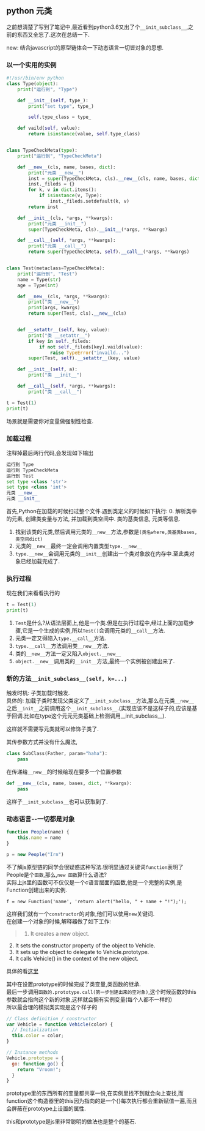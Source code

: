 ## python 元类

之前想清楚了写到了笔记中,最近看到python3.6又出了个`__init_subclass__`,之前的东西又全忘了.这次在总结一下.

new: 结合javascript的原型链体会一下动态语言一切皆对象的思想.

### 以一个实用的实例

```python
#!/usr/bin/env python
class Type(object):
    print("运行到", "Type")

    def __init__(self, type_):
        print("set type", type_)

        self.type_class = type_

    def vaild(self, value):
        return isinstance(value, self.type_class)


class TypeCheckMeta(type):
    print("运行到", "TypeCheckMeta")

    def __new__(cls, name, bases, dict):
        print("元类 __new__")
        inst = super(TypeCheckMeta, cls).__new__(cls, name, bases, dict)
        inst._fileds = {}
        for k, v in dict.items():
            if isinstance(v, Type):
                inst._fileds.setdefault(k, v)
        return inst

    def __init__(cls, *args, **kwargs):
        print("元类 __init__")
        super(TypeCheckMeta, cls).__init__(*args, **kwargs)

    def __call__(self, *args, **kwargs):
        print("元类 __call__")
        return super(TypeCheckMeta, self).__call__(*args, **kwargs)


class Test(metaclass=TypeCheckMeta):
    print("运行到", "Test")
    name = Type(str)
    age = Type(int)

    def __new__(cls, *args, **kwargs):
        print("类 __new__")
        print(args, kwargs)
        return super(Test, cls).__new__(cls)


    def __setattr__(self, key, value):
        print("类 __setattr__")
        if key in self._fileds:
            if not self._fileds[key].vaild(value):
                raise TypeError("invaild...")
        super(Test, self).__setattr__(key, value)

    def __init__(self, a):
        print("类 __init__")

    def __call__(self, *args, **kwargs):
        print("类 __call__")

t = Test(1)
print(t)
```
场景就是需要你对变量做强制性检查.

### 加载过程  
注释掉最后两行代码,会发现如下输出  

```python
运行到 Type
运行到 TypeCheckMeta
运行到 Test
set type <class 'str'>
set type <class 'int'>
元类 __new__
元类 __init__
```

首先,Python在加载的时候扫过整个文件.遇到类定义的时候如下执行:
0. 解析类中的元素, 创建类变量与方法, 并加载到类空间中. 类的基类信息, 元类等信息. 
1. 找到该类的元类,然后调用元类的`__new__`方法,参数是`(类名where,类基类bases,类空间dict)`
2. 元类的`__new__`最终一定会调用内置类型`type.__new__`
3. `type.__new__`会调用元类的`__init__`创建出一个类对象放在内存中.至此类对象已经加载完成了.


### 执行过程  
现在我们来看看执行的  

```python
t = Test(1)
print(t)
```

1. `Test`是什么?从语法层面上,他是一个类.但是在执行过程中,经过上面的加载步骤,它是一个生成的实例,所以`Test()`会调用元类的`__call__`方法.
2. 元类一定又得陷入`type.__call__`方法.
3. `type.__call__`方法调用类`__new__`方法.
4. 类的`__new__`方法一定又陷入`object.__new__`
5. `object.__new__`调用类的`__init__`方法,最终一个实例被创建出来了.

### 新的方法`__init_subclass__(self, k=...)`  

触发时机: 子类加载时触发.  
具体的: 加载子类时发现父类定义了`__init_subclass__`方法,那么在元类`__new__`之后`__init__`之前调用这个`__init_subclass__`.(实现应该不是这样子的,应该是基于回调.比如在type这个元元元类基础上检测调用__init_subclass__).  

这样就不需要写元类就可以修饰子类了.  

其传参数方式并没有什么魔法,

```python
class SubClass(Father, param="haha"):
    pass
```  

在传递给`__new__`的时候给现在要多一个位置参数


```python
def __new__(cls, name, bases, dict, **kwargs):
    pass
```

这样子`__init_subclass__`也可以获取到了.

### 动态语言--一切都是对象

```js
function People(name) {
    this.name = name
}

p = new People("Irn")
```

不了解js原型链的同学会很疑惑这种写法.很明显通过关键词`function`表明了People是个`函数`,那么,`new 函数`算什么语法?  
实际上js里的函数可不仅仅是一个c语言层面的函数,他是一个完整的实例,是Function创建出来的实例.

```
f = new Function('name', 'return alert("hello, " + name + "!");');
```

这样我们就有一个`constructor`的对象,他们可以使用`new`关键词.  
在创建一个对象的时候,解释器做了如下工作:

> 1. It creates a new object.
2. It sets the constructor property of the object to Vehicle.
3. It sets up the object to delegate to Vehicle.prototype.
4. It calls Vehicle() in the context of the new object.

具体的看[这里]("https://blog.pivotal.io/labs/labs/javascript-constructors-prototypes-and-the-new-keyword")

其中在设置prototype的时候完成了类变量,类函数的继承.  
最后一步调用`函数的.prototype.call(第一步创建出来的空对象)`,这个时候函数的this参数就会指向这个新的对象,这样就会拥有实例变量(每个人都不一样的)  
所以最合理的模拟类实现是这个样子的  

```js
// Class definition / constructor
var Vehicle = function Vehicle(color) {
  // Initialization
  this.color = color;
}

// Instance methods
Vehicle.prototype = {
  go: function go() {
    return "Vroom!";
  }
}
```
prototype里的东西所有的变量都共享一份,在实例里找不到就会向上查找,而function这个构造器里的this因为指向的是一个{}每次执行都会重新赋值一遍,而且会屏蔽在prototype上设置的属性.

this和prototype是js里非常聪明的做法也是整个的基石.

